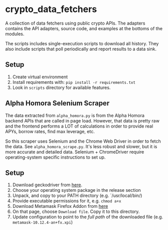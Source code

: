 # crypto_data_fetchers
A collection of data fetchers using public crypto APIs.
The adapters contains the API adapters, source code, and examples at the
bottoms of the modules.

The scripts includes single-execution scripts to download all history.
They also include scripts that poll periodically and report results
to a data sink.

## Setup
1. Create virtual environment
1. Install requirements with: `pip install -r requirements.txt`
2. Look in `scripts` directory for available features.

## Alpha Homora Selenium Scraper

The data extracted from `alpha_homora.py` is from the Alpha Homora
backend APIs that are called in page load. However, that data is
pretty raw and the frontend performs a LOT of calculations in
order to provide real APYs, borrow rates, find max leverage,
etc.

So this scraper uses Selenium and the Chrome Web Driver in
order to fetch the data. See `alpha_homora_scrape.py`.
It's less robust and slower, but it is more accurate and
detailed data. Selenium + ChromeDriver require operating-system
specific instructions to set up.

## Setup

1. Download geckodriver from [here](https://github.com/mozilla/geckodriver/releases).
  1. Choose your operating system package in the release section
  1. Unpack, and copy to your PATH directory (e.g. `/usr/local/bin/)
  1. Provide executable permissions for it, e.g. `chmod a+x`
1. Download Metamask Firefox Addon from [here](https://addons.mozilla.org/en-US/firefox/addon/ether-metamask/)
  1. On that page, choose `Download file`. Copy it to this directory.
1. Update configuration to point to the *full path* of the downloaded file (e.g. `metamask-10.12.4-an+fx.xpi`)
